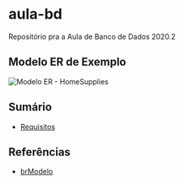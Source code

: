 # aula-bd
Repositório pra a Aula de Banco de Dados 2020.2

## Modelo ER de Exemplo

![Modelo ER - HomeSupplies]()

## Sumário

* [Requisitos](docs/REQUISITOS.md)


## Referências

* [brModelo](https://github.com/chcandido/brModelo)
